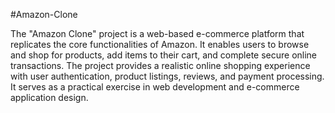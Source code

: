 #Amazon-Clone

  The "Amazon Clone" project is a web-based e-commerce platform that replicates the core functionalities of Amazon. It enables users to browse and shop for products, add items to their cart, and complete secure online transactions. The project provides a realistic online shopping experience with user authentication, product listings, reviews, and payment processing. It serves as a practical exercise in web development and e-commerce application design.






